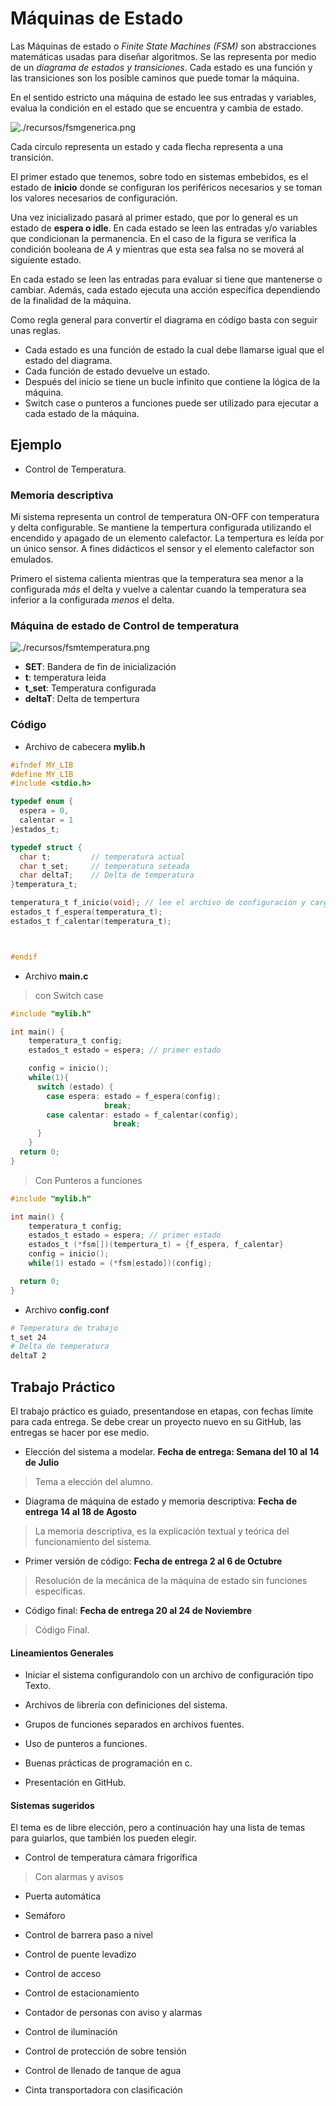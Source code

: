 # Máquinas de Estado

Las Máquinas de estado o *Finite State Machines (FSM)* son abstracciones matemáticas usadas para diseñar algoritmos.
Se las representa por medio de un *diagrama de estados y transiciones*. Cada estado es una función y las transiciones son los posible caminos que puede tomar la máquina.

En el sentido estricto una máquina de estado lee sus entradas y variables, evalua la condición en el estado que se encuentra y cambia de estado.

![./recursos/fsmgenerica.png](https://github.com/DamRCorba/Informatica2_2023/tree/master/11_Trabajo_Practico/recursos/fsmgenerica.png)

Cada circulo representa un estado y cada flecha representa a una transición.

El primer estado que tenemos, sobre todo en sistemas embebidos, es el estado de __inicio__ donde se configuran los periféricos necesarios y se toman los valores necesarios de configuración.

Una vez inicializado pasará al primer estado, que por lo general es un estado de __espera o idle__. En cada estado se leen las entradas y/o variables que condicionan la permanencia. En el caso de la figura se  verifica la condición booleana de *A* y mientras que esta sea falsa no se moverá al siguiente estado.

En cada estado se leen las entradas para evaluar si tiene que mantenerse o cambiar. Además, cada estado ejecuta una acción específica dependiendo de la finalidad de la máquina.

Como regla general para convertir el diagrama en código basta con seguir unas reglas.

- Cada estado es una función de estado la cual debe llamarse igual que el estado del diagrama.
- Cada función de estado devuelve un estado.
- Después del inicio se tiene un bucle infinito que contiene la lógica de la máquina.
- Switch case o punteros a funciones puede ser utilizado para ejecutar a cada estado de la máquina.

## Ejemplo

- Control de Temperatura.

### Memoria descriptiva
Mi sistema representa un control de temperatura ON-OFF con temperatura y delta configurable. Se mantiene la tempertura configurada utilizando el encendido y apagado de un elemento calefactor. La tempertura es leída por un único sensor. A fines didácticos el sensor y el elemento calefactor son emulados.

Primero el sistema calienta mientras que la temperatura sea menor a la configurada *más* el delta y vuelve a calentar cuando la temperatura sea inferior a la configurada *menos* el delta.

### Máquina de estado de Control de temperatura

 ![./recursos/fsmtemperatura.png](https://github.com/DamRCorba/Informatica2_2023/tree/master/11_Trabajo_Practico/recursos/fsmtemperatura.png)

 - __SET__: Bandera de fin de inicialización
 - __t__: temperatura leida
 - __t_set__: Temperatura configurada
 - __deltaT__: Delta de tempertura

### Código

- Archivo de cabecera __mylib.h__

```c
#ifndef MY_LIB
#define MY_LIB
#include <stdio.h>

typedef enum {
  espera = 0,
  calentar = 1
}estados_t;

typedef struct {
  char t;         // temperatura actual
  char t_set;     // temperatura seteada
  char deltaT;    // Delta de temperatura
}temperatura_t;

temperatura_t f_inicio(void); // lee el archivo de configuración y carga las variables.
estados_t f_espera(temperatura_t);
estados_t f_calentar(temperatura_t);



#endif

```

- Archivo __main.c__
> con Switch case

```c
#include "mylib.h"

int main() {
    temperatura_t config;
    estados_t estado = espera; // primer estado

    config = inicio();
    while(1){
      switch (estado) {
        case espera: estado = f_espera(config);
                     break;
        case calentar: estado = f_calentar(config);
                       break;
      }
    }
  return 0;
}

```
 > Con Punteros a funciones

 ```c
 #include "mylib.h"

 int main() {
     temperatura_t config;
     estados_t estado = espera; // primer estado
     estados_t (*fsm[])(tempertura_t) = {f_espera, f_calentar}
     config = inicio();
     while(1) estado = (*fsm[estado])(config);

   return 0;
 }

 ```
- Archivo __config.conf__

```bash
# Temperatura de trabajo
t_set 24
# Delta de temperatura
deltaT 2
```

## Trabajo Práctico

El trabajo práctico es guiado, presentandose en etapas, con fechas límite para cada entrega.
Se debe crear un proyecto nuevo en su GitHub, las entregas se hacer por ese medio.

- Elección del sistema a modelar. __Fecha de entrega: Semana del 10 al 14 de Julio__
> Tema a elección del alumno.

- Diagrama de máquina de estado y memoria descriptiva: __Fecha de entrega 14 al 18 de Agosto__
> La memoria descriptiva, es la explicación textual y teórica del funcionamiento del sistema.

- Primer versión de código: __Fecha de entrega 2 al 6 de Octubre__
> Resolución de la mecánica de la máquina de estado sin funciones especificas.

- Código final: __Fecha de entrega 20 al 24 de Noviembre__
> Código Final.

#### Lineamientos Generales

- Iniciar el sistema configurandolo con un archivo de configuración tipo Texto.

- Archivos de librería con definiciones del sistema.

- Grupos de funciones separados en archivos fuentes.

- Uso de punteros a funciones.

- Buenas prácticas de programación en c.

- Presentación en GitHub.

#### Sistemas sugeridos

El tema es de libre elección, pero a continuación hay una lista de temas para guiarlos, que también los pueden elegir.

- Control de temperatura cámara frigorífica
> Con alarmas y avisos

- Puerta automática

- Semáforo

- Control de barrera paso a nivel

- Control de puente levadizo

- Control de acceso

- Control de estacionamiento

- Contador de personas con aviso y alarmas

- Control de iluminación

- Control de protección de sobre tensión

- Control de llenado de tanque de agua

- Cinta transportadora con clasificación



